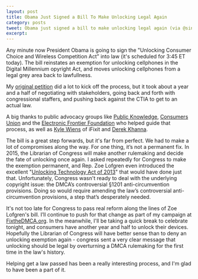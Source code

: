 ```yaml
---
layout: post
title: Obama Just Signed a Bill To Make Unlocking Legal Again
category: posts
tweet: Obama just signed a bill to make unlocking legal again (via @sinak) -> 
excerpt: 
---
```

 
Any minute now President Obama is going to sign the "Unlocking Consumer Choice and Wireless Competition Act” into law (it's scheduled for 3:45 ET today). The bill reinstates an exemption for unlocking cellphones in the Digital Millennium  opyright Act, and moves unlocking cellphones from a legal grey area back to lawfullness.

My [original petition](https://petitions.whitehouse.gov/petitions/popular/0/2/0/) did a lot to kick off the process, but it took about a year and a half of negotiating with stakeholders, going back and forth with congressional staffers, and pushing back against the CTIA to get to an actual law. 

A big thanks to public advocacy groups like [Public Knowledge](https://www.publicknowledge.org/), [Consumers Union](http://consumersunion.org/) and the [Electronic Frontier Foundation](https://www.eff.org/) who helped guide that process, as well as [Kyle Wiens](https://twitter.com/kwiens) of iFixit and [Derek Khanna](https://twitter.com/dkhanna).

The bill is a great step forwards, but it's far from perfect. We had to make a lot of compromises along the way. For one thing, it’s not a permanent fix. In 2015, the Librarian of Congress will make another rulemaking and decide the fate of unlocking once again. I asked repeatedly for Congress to make the exemption permanent, and Rep. Zoe Lofgren even introduced the excellent "[Unlocking Technology Act of 2013](https://en.wikipedia.org/wiki/The_Unlocking_Technology_Act_of_2013)" that would have done just that. Unfortunately, Congress wasn't ready to deal with the underlying copyright issue: the DMCA’s controversial §1201 anti-circumvention provisions. Doing so would require amending the law’s controversial anti-circumvention provisions, a step that’s desperately needed.

It's not too late for Congress to pass real reform along the lines of Zoe Lofgren's bill. I’ll continue to push for that change as part of my campaign at [FixtheDMCA.org](http://fixthedmca.org). In the meanwhile, I'll be taking a quick break to celebrate tonight, and consumers have another year and half to unlock their devices. Hopefully the Librarian of Congress will have better sense than to deny an unlocking exemption again - congress sent a very clear message that unlocking should be legal by overturning a DMCA rulemaking for the first time in the law's history.

Helping get a law passed has been a really interesting process, and I'm glad to have been a part of it.
